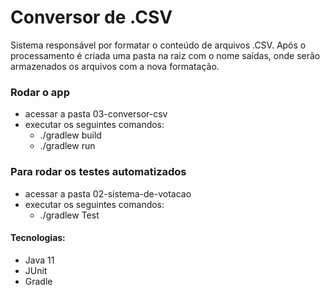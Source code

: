 # Conversor de .CSV

  Sistema responsável por formatar o conteúdo de arquivos .CSV.
  Após o processamento é criada uma pasta na raiz com o nome saídas, onde serão armazenados 
os arquivos com a nova formatação.

### Rodar o app
  - acessar a pasta 03-conversor-csv
  - executar os seguintes comandos:
    - ./gradlew build
    - ./gradlew run

### Para rodar os testes automatizados
  - acessar a pasta 02-sistema-de-votacao
  - executar os seguintes comandos:
    - ./gradlew Test

#### Tecnologias:
  - Java 11
  - JUnit
  - Gradle

